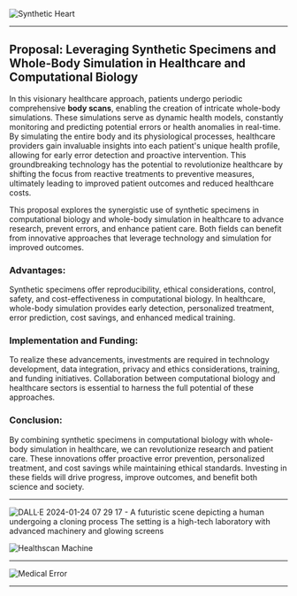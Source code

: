 
![Synthetic Heart](https://github.com/sourceduty/Health/assets/123030236/16c3e52f-ad55-46c6-93ba-4878c4017f21)

***

## Proposal: Leveraging Synthetic Specimens and Whole-Body Simulation in Healthcare and Computational Biology

In this visionary healthcare approach, patients undergo periodic comprehensive **body scans**, enabling the creation of intricate whole-body simulations. These simulations serve as dynamic health models, constantly monitoring and predicting potential errors or health anomalies in real-time. By simulating the entire body and its physiological processes, healthcare providers gain invaluable insights into each patient's unique health profile, allowing for early error detection and proactive intervention. This groundbreaking technology has the potential to revolutionize healthcare by shifting the focus from reactive treatments to preventive measures, ultimately leading to improved patient outcomes and reduced healthcare costs.

This proposal explores the synergistic use of synthetic specimens in computational biology and whole-body simulation in healthcare to advance research, prevent errors, and enhance patient care. Both fields can benefit from innovative approaches that leverage technology and simulation for improved outcomes.

### Advantages:

Synthetic specimens offer reproducibility, ethical considerations, control, safety, and cost-effectiveness in computational biology. In healthcare, whole-body simulation provides early detection, personalized treatment, error prediction, cost savings, and enhanced medical training.

### Implementation and Funding:

To realize these advancements, investments are required in technology development, data integration, privacy and ethics considerations, training, and funding initiatives. Collaboration between computational biology and healthcare sectors is essential to harness the full potential of these approaches.

### Conclusion:

By combining synthetic specimens in computational biology with whole-body simulation in healthcare, we can revolutionize research and patient care. These innovations offer proactive error prevention, personalized treatment, and cost savings while maintaining ethical standards. Investing in these fields will drive progress, improve outcomes, and benefit both science and society.

***

![DALL·E 2024-01-24 07 29 17 - A futuristic scene depicting a human undergoing a cloning process  The setting is a high-tech laboratory with advanced machinery and glowing screens  ](https://github.com/sourceduty/Health/assets/123030236/360fb9d9-3867-4a9f-86ec-110a15ab4b13)

![Healthscan Machine](https://github.com/sourceduty/Health/assets/123030236/c7027173-d2f3-4d53-bd44-e9577a07b1dc)

***

![Medical Error](https://github.com/sourceduty/Health/assets/123030236/98e7d0ef-6730-4f1b-8053-a65e2a63d791)

***
